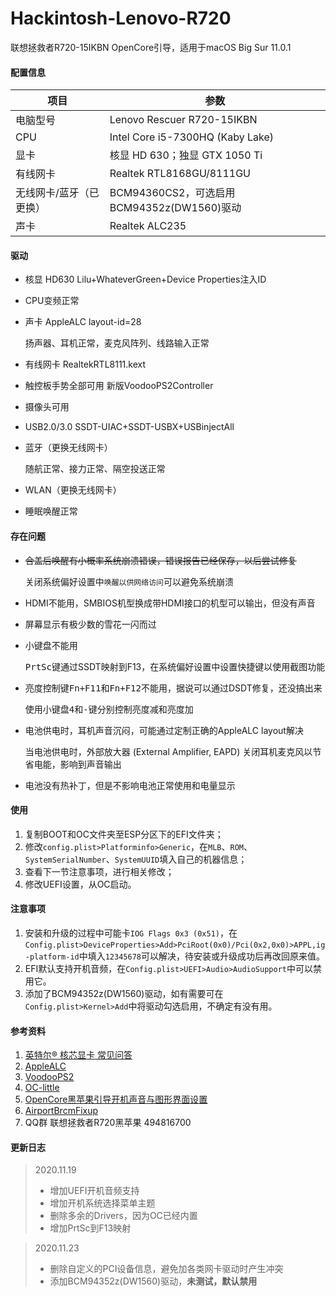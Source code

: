 Hackintosh-Lenovo-R720
=========

联想拯救者R720-15IKBN OpenCore引导，适用于macOS Big Sur 11.0.1

#### 配置信息

| 项目                    | 参数                                       |
| ----------------------- | ------------------------------------------ |
| 电脑型号                | Lenovo Rescuer R720-15IKBN                 |
| CPU                     | Intel Core i5-7300HQ (Kaby Lake)           |
| 显卡                    | 核显 HD 630；独显 GTX 1050 Ti              |
| 有线网卡                | Realtek RTL8168GU/8111GU                   |
| 无线网卡/蓝牙（已更换） | BCM94360CS2，可选启用BCM94352z(DW1560)驱动 |
| 声卡                    | Realtek ALC235                             |

#### 驱动

* 核显 HD630 Lilu+WhateverGreen+Device Properties注入ID

* CPU变频正常

* 声卡 AppleALC layout-id=28

  扬声器、耳机正常，麦克风阵列、线路输入正常

* 有线网卡 RealtekRTL8111.kext

* 触控板手势全部可用 新版VoodooPS2Controller

* 摄像头可用

* USB2.0/3.0 SSDT-UIAC+SSDT-USBX+USBinjectAll

* 蓝牙（更换无线网卡）

  随航正常、接力正常、隔空投送正常

* WLAN（更换无线网卡）

* 睡眠唤醒正常

#### 存在问题

* ~~合盖后唤醒有小概率系统崩溃错误，错误报告已经保存，以后尝试修复~~

  关闭系统偏好设置中`唤醒以供网络访问`可以避免系统崩溃

* HDMI不能用，SMBIOS机型换成带HDMI接口的机型可以输出，但没有声音

* 屏幕显示有极少数的雪花一闪而过

* 小键盘不能用

  <kbd>PrtSc</kbd>键通过SSDT映射到F13，在系统偏好设置中设置快捷键以使用截图功能

* 亮度控制键<kbd>Fn+F11</kbd>和<kbd>Fn+F12</kbd>不能用，据说可以通过DSDT修复，还没搞出来

  使用小键盘<kbd>4</kbd>和<kbd>-</kbd>键分别控制亮度减和亮度加
  
* 电池供电时，耳机声音沉闷，可能通过定制正确的AppleALC layout解决

  当电池供电时，外部放大器 (External Amplifier, EAPD) 关闭耳机麦克风以节省电能，影响到声音输出

* 电池没有热补丁，但是不影响电池正常使用和电量显示

#### 使用

1. 复制BOOT和OC文件夹至ESP分区下的EFI文件夹；
2. 修改`config.plist>Platforminfo>Generic`，在`MLB`、`ROM`、`SystemSerialNumber`、`SystemUUID`填入自己的机器信息；
3. 查看下一节注意事项，进行相关修改；
4. 修改UEFI设置，从OC启动。

#### 注意事项

1. 安装和升级的过程中可能卡`IOG Flags 0x3 (0x51)`，在`Config.plist>DeviceProperties>Add>PciRoot(0x0)/Pci(0x2,0x0)>APPL,ig-platform-id`中填入`12345678`可以解决，待安装或升级成功后再改回原来值。
2. EFI默认支持开机音频，在`Config.plist>UEFI>Audio>AudioSupport`中可以禁用它。
3. 添加了BCM94352z(DW1560)驱动，如有需要可在`Config.plist>Kernel>Add`中将驱动勾选启用，不确定有没有用。

#### 参考资料

1. [英特尔® 核芯显卡 常见问答](https://github.com/acidanthera/WhateverGreen/blob/master/Manual/FAQ.IntelHD.cn.md)
2. [AppleALC](https://github.com/acidanthera/AppleALC)
3. [VoodooPS2](https://github.com/acidanthera/VoodooPS2)
4. [OC-little](https://github.com/daliansky/OC-little)
5. [OpenCore黑苹果引导开机声音与图形界面设置](https://shuiyunxc.gitee.io/2020/03/19/SoundGra/index/)
6. [AirportBrcmFixup](https://github.com/acidanthera/AirportBrcmFixup)
7. QQ群 联想拯救者R720黑苹果 494816700

#### 更新日志

> 2020.11.19
>
> * 增加UEFI开机音频支持
> * 增加开机系统选择菜单主题
> * 删除多余的Drivers，因为OC已经内置
> * 增加PrtSc到F13映射

>2020.11.23
>
>- 删除自定义的PCI设备信息，避免加各类网卡驱动时产生冲突
>- 添加BCM94352z(DW1560)驱动，**未测试，默认禁用**